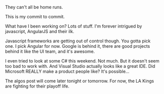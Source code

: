 They can't all be home runs.

This is my commit to commit.

What have I been working on? Lots of stuff. I'm forever intrigued by javascript, AngularJS and their ilk.

Javascript frameworks are getting out of control though. You gotta pick one. I pick Angular for now. Google is behind it, there are good projects behind it like the UI team, and it's awesome.

I even tried to look at some C# this weekend. Not much. But it doesn't seem too bad to work with. And Visual Studio actually looks like a great IDE. Did Microsoft REALLY make a product people like? It's possible...

The algos post will come later tonight or tomorrow. For now, the LA Kings are fighting for their playoff life.
